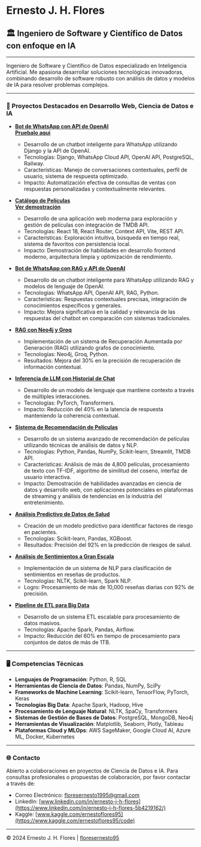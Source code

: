# Ernesto J. H. Flores
## 🏛️ Ingeniero de Software y Científico de Datos con enfoque en IA

---

Ingeniero de Software y Científico de Datos especializado en Inteligencia Artificial. Me apasiona desarrollar soluciones tecnológicas innovadoras, combinando desarrollo de software robusto con análisis de datos y modelos de IA para resolver problemas complejos.

---

### 💼 Proyectos Destacados en Desarrollo Web, Ciencia de Datos e IA

- **[Bot de WhatsApp con API de OpenAI](https://github.com/floresernesto95/Bot-de-WhatsApp)**<br>
  **[Pruebalo aquí](https://wa.me/5493513982314?text=Hola!)** 

   - Desarrollo de un chatbot inteligente para WhatsApp utilizando Django y la API de OpenAI.
   - Tecnologías: Django, WhatsApp Cloud API, OpenAI API, PostgreSQL, Railway.
   - Características: Manejo de conversaciones contextuales, perfil de usuario, sistema de respuesta optimizado.
   - Impacto: Automatización efectiva de consultas de ventas con respuestas personalizadas y contextualmente relevantes.

- **[Catálogo de Películas](https://github.com/floresernesto95/movie-catalog)**<br>
  **[Ver demostración](https://catalogopeliculas.vercel.app/)**

   - Desarrollo de una aplicación web moderna para exploración y gestión de películas con integración de TMDB API.
   - Tecnologías: React 18, React Router, Context API, Vite, REST API.
   - Características: Exploración intuitiva, búsqueda en tiempo real, sistema de favoritos con persistencia local.
   - Impacto: Demostración de habilidades en desarrollo frontend moderno, arquitectura limpia y optimización de rendimiento.

- **[Bot de WhatsApp con RAG y API de OpenAI](https://github.com/floresernesto95/Bot-de-WhatsApp-con-RAG-y-API-de-OpenAI)**

   - Desarrollo de un chatbot inteligente para WhatsApp utilizando RAG y modelos de lenguaje de OpenAI.
   - Tecnologías: WhatsApp API, OpenAI API, RAG, Python.
   - Características: Respuestas contextuales precisas, integración de conocimientos específicos y generales.
   - Impacto: Mejora significativa en la calidad y relevancia de las respuestas del chatbot en comparación con sistemas tradicionales.
 
- **[RAG con Neo4j y Groq](https://github.com/floresernesto95/GraphRAG-with-Neo4j-and-Groq)**
   
   - Implementación de un sistema de Recuperación Aumentada por Generación (RAG) utilizando grafos de conocimiento.
   - Tecnologías: Neo4j, Groq, Python.
   - Resultados: Mejora del 30% en la precisión de recuperación de información contextual.
 
- **[Inferencia de LLM con Historial de Chat](https://github.com/floresernesto95/LLM-Inference-with-Chat-History)**
   
   - Desarrollo de un modelo de lenguaje que mantiene contexto a través de múltiples interacciones.
   - Tecnologías: PyTorch, Transformers.
   - Impacto: Reducción del 40% en la latencia de respuesta manteniendo la coherencia contextual.
 
- **[Sistema de Recomendación de Películas](https://github.com/floresernesto95/Sistema-de-Recomendacion-de-Peliculas)**

   - Desarrollo de un sistema avanzado de recomendación de películas utilizando técnicas de análisis de datos y NLP.
   - Tecnologías: Python, Pandas, NumPy, Scikit-learn, Streamlit, TMDB API.
   - Características: Análisis de más de 4,800 películas, procesamiento de texto con TF-IDF, algoritmo de similitud del coseno, interfaz de usuario interactiva.
   - Impacto: Demostración de habilidades avanzadas en ciencia de datos y desarrollo web, con aplicaciones potenciales en plataformas de streaming y análisis de tendencias en la industria del entretenimiento.

 - **[Análisis Predictivo de Datos de Salud](https://github.com/floresernesto95/Health-Data-Predictive-Analysis)**

   - Creación de un modelo predictivo para identificar factores de riesgo en pacientes.
   - Tecnologías: Scikit-learn, Pandas, XGBoost.
   - Resultados: Precisión del 92% en la predicción de riesgos de salud.

- **[Análisis de Sentimientos a Gran Escala](https://github.com/floresernesto95/Movie-Reviews-Sentiment-Analysis-with-NLP)**

   - Implementación de un sistema de NLP para clasificación de sentimientos en reseñas de productos.
   - Tecnologías: NLTK, Scikit-learn, Spark NLP.
   - Logro: Procesamiento de más de 10,000 reseñas diarias con 92% de precisión.

- **[Pipeline de ETL para Big Data](https://github.com/floresernesto95/ETL-in-Python)**

   - Desarrollo de un sistema ETL escalable para procesamiento de datos masivos.
   - Tecnologías: Apache Spark, Pandas, Airflow.
   - Impacto: Reducción del 60% en tiempo de procesamiento para conjuntos de datos de más de 1TB.

---

### 🖥️ Competencias Técnicas

- **Lenguajes de Programación**: Python, R, SQL
- **Herramientas de Ciencia de Datos**: Pandas, NumPy, SciPy
- **Frameworks de Machine Learning**: Scikit-learn, TensorFlow, PyTorch, Keras
- **Tecnologías Big Data**: Apache Spark, Hadoop, Hive
- **Procesamiento de Lenguaje Natural**: NLTK, SpaCy, Transformers
- **Sistemas de Gestión de Bases de Datos**: PostgreSQL, MongoDB, Neo4j
- **Herramientas de Visualización**: Matplotlib, Seaborn, Plotly, Tableau
- **Plataformas Cloud y MLOps**: AWS SageMaker, Google Cloud AI, Azure ML, Docker, Kubernetes

---

### 🌐 Contacto

Abierto a colaboraciones en proyectos de Ciencia de Datos e IA. Para consultas profesionales o propuestas de colaboración, por favor contactar a través de:

- Correo Electrónico: floresernesto1995@gmail.com
- LinkedIn: [www.linkedin.com/in/ernesto-j-h-flores](https://www.linkedin.com/in/ernesto-j-h-flores-5b4219162/)
- Kaggle: [www.kaggle.com/ernestoflores95](https://www.kaggle.com/ernestoflores95/code)

---

© 2024 Ernesto J. H. Flores | [floresernesto95](https://github.com/floresernesto95)

